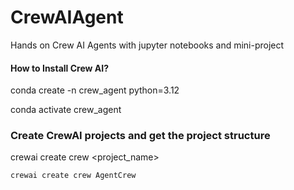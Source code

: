 # CrewAIAgent
Hands on Crew AI Agents with jupyter notebooks and mini-project


#### How to Install Crew AI?

conda create -n crew_agent python=3.12

conda activate crew_agent


### Create CrewAI projects and get the project structure

crewai create crew <project_name>
``` 
crewai create crew AgentCrew
```

